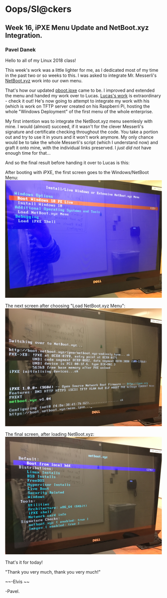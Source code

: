 # Oops/Sl@ckers
## Week 16, iPXE Menu Update and NetBoot.xyz Integration.
### Pavel Danek

Hello to all of my Linux 2018 class!

This week's work was a little lighter for me, as I dedicated most of my time in the past two or so weeks to this.
I was asked to integrate Mr. Messerli's [NetBoot.xyz](https://github.com/antonym/netboot.xyz) work into our own menu.

That's how our updated [pboot.ipxe](Files/pboot.ipxe) came to be. I improved and extended the menu and handed my work over to Lucas. [Lucas's work](https://github.com/luschool/oopsslackersluschool) is extraordinary - check it out!
He's now going to attempt to integrate my work with his (which is work on TFTP server created on his Raspberri Pi, hosting the whole "Windows Deployment" of the first menu of the whole enterprise.

My first intention was to integrate the NetBoot.xyz menu seemlesly with mine. I would (almost) succeed, if it wasn't for the clever Messerli's signature and certificate checking throughout the code. You take a portion out and try to use it in yours and it won't work anymore.
My only chance would be to take the whole Messerli's script (which I understand now) and graft it onto mine, with the individual links preserved. I _just did not_ have enough time for that...

And so the final result before handing it over to Lucas is this:

After booting with iPXE, the first screen goes to the Windows/NetBoot Menu:
![Pic#1](Files/IMG_0001.JPG)

The next screen after choosing "Load NetBoot.xyz Menu":
![Pic#2](Files/IMG_0002.JPG)

The final screen, after loading NetBoot.xyz:
![Pic#3](Files/IMG_0003.JPG)

That's it for today!



"Thank you very much, thank you very much!"

~~-Elvis ~~

-Pavel.
